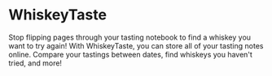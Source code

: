 # WhiskeyTaste
Stop flipping pages through your tasting notebook to find a whiskey you want to try again! With WhiskeyTaste, you can store all of your tasting notes online. Compare your tastings between dates, find whiskeys you haven't tried, and more!
